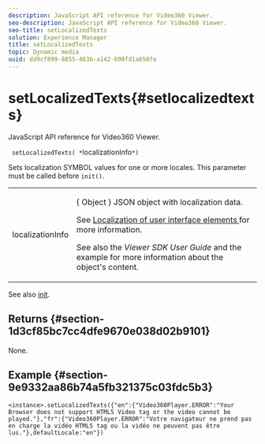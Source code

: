 ```yaml
---
description: JavaScript API reference for Video360 Viewer.
seo-description: JavaScript API reference for Video360 Viewer.
seo-title: setLocalizedTexts
solution: Experience Manager
title: setLocalizedTexts
topic: Dynamic media
uuid: dd9cf899-8855-463b-a142-698fd1a650fe
---
```


# setLocalizedTexts{#setlocalizedtexts}

JavaScript API reference for Video360 Viewer.

 ` setLocalizedTexts( *`localizationInfo`*)`

Sets localization SYMBOL values for one or more locales. This parameter must be called before `init()`.

<table id="table_896DFF34A68A403DB93A6D597461A573"> 
 <tbody> 
  <tr> 
   <td colname="col1"> <p> <span class="codeph"> <span class="varname"> localizationInfo </span> </span> </p> </td> 
   <td colname="col2"> <p> { <span class="codeph"> Object </span>} JSON object with localization data. </p> <p>See <a href="../../../c-html5-aem-asset-viewers/c-html5-aem-video360/c-html5-aem-video360-localization.md#concept-16262b8096474d6c9c018c3e99110dd1" format="dita" scope="local"> Localization of user interface elements </a> for more information. </p> <p>See also the <i>Viewer SDK User Guide</i> and the example for more information about the object's content. </p> </td> 
  </tr> 
 </tbody> 
</table>

See also [init](../../../c-html5-aem-asset-viewers/c-html5-aem-video360/c-html5-aem-video360-javascriptapiref/r-html5-aem-video360-javascriptapiref-init.md#reference-aee94dd92a28410784f7a1792e28683b).

## Returns {#section-1d3cf85bc7cc4dfe9670e038d02b9101}

None.

## Example {#section-9e9332aa86b74a5fb321375c03fdc5b3}

```
<instance>.setLocalizedTexts({"en":{"Video360Player.ERROR":"Your Browser does not support HTML5 Video tag or the video cannot be played."},"fr":{"Video360Player.ERROR":"Votre navigateur ne prend pas en charge la vidéo HTML5 tag ou la vidéo ne peuvent pas être lus."},defaultLocale:"en"})
```

